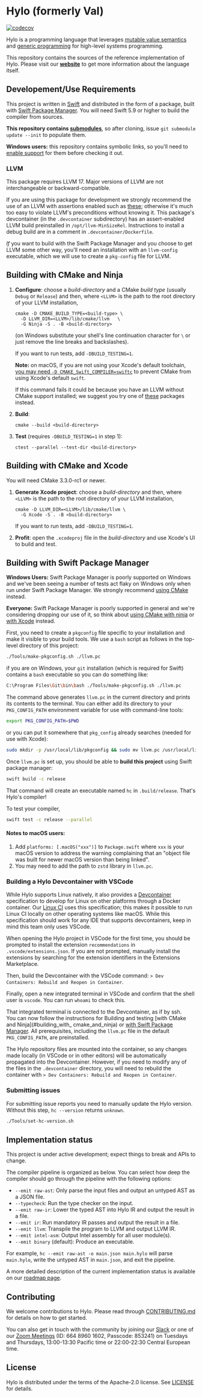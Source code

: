 # Hylo (formerly Val)


[![codecov](https://codecov.io/gh/hylo-lang/hylo/graph/badge.svg?token=YF1Q8W88VN)](https://codecov.io/gh/hylo-lang/hylo)

Hylo is a programming language that leverages [mutable value semantics](Docs/ImplementationStrategiesForMutableValueSemantics.pdf) and [generic programming](https://fm2gp.com) for high-level systems programming.

This repository contains the sources of the reference implementation of Hylo.
Please visit our **[website](https://hylo-lang.org)** to get more information about the language itself.

## Developement/Use Requirements

This project is written in [Swift](https://swift.org) and distributed in the form of a package, built with [Swift Package Manager](https://swift.org/package-manager/).
You will need Swift 5.9 or higher to build the compiler from sources.

**This repository contains
[submodules](https://git-scm.com/book/en/v2/Git-Tools-Submodules)**,
so after cloning, issue `git submodule update --init` to populate
them.

**Windows users:** this repository contains symbolic links, so you'll
need to [enable support](https://stackoverflow.com/a/59761201/125349)
for them before checking it out.

### LLVM

This package requires LLVM 17.  Major versions of LLVM are not
interchangeable or backward-compatible.

If you are using this package for development we strongly recommend
the use of an LLVM with assertions enabled such as
[these](https://github.com/hylo-lang/llvm-build); otherwise it's much
too easy to violate LLVM's preconditions without knowing it.  This
package's devcontainer (in the `.devcontainer` subdirectory) has an
assert-enabled LLVM build preinstalled in
`/opt/llvm-MinSizeRel`. Instructions to install a debug build are in a
comment in `.devcontainer/Dockerfile`.

*If* you want to build with the Swift Package Manager and you choose
to get LLVM some other way, you'll need an installation with an
`llvm-config` executable, which we will use to create a `pkg-config`
file for LLVM.

## Building with CMake and Ninja

1. **Configure**: choose a *build-directory* and a CMake *build type*
   (usually `Debug` or `Release`) and then, where `<LLVM>` is the path
   to the root directory of your LLVM installation,

	```
	cmake -D CMAKE_BUILD_TYPE=<build-type> \
	  -D LLVM_DIR=<LLVM>/lib/cmake/llvm   \
      -G Ninja -S . -B <build-directory>
    ```

    (on Windows substitute your shell's line continuation character
    for `\` or just remove the line breaks and backslashes).
    
    If you want to run tests, add `-DBUILD_TESTING=1`.
    
    **Note:** on macOS, if you are not using your Xcode's default
    toolchain, [you may need `-D
    CMAKE_Swift_COMPILER=swiftc`](https://gitlab.kitware.com/cmake/cmake/-/issues/25750)
    to prevent CMake from using Xcode's default `swift`.
    
    If this command fails it could be because you have an LLVM without
    CMake support installed; we suggest you try one of
    [these](https://github.com/hylo-lang/llvm-build) packages instead.

2.  **Build**: 

    ```
    cmake --build <build-directory>
    ```

3. **Test** (requires `-DBUILD_TESTING=1` in step 1):

   ```
   ctest --parallel --test-dir <build-directory>
   ```

## Building with CMake and Xcode

You will need CMake 3.3.0-rc1 or newer.

1. **Generate Xcode project**: choose a *build-directory* and then,
   where `<LLVM>` is the path to the root directory of your LLVM
   installation,

    ```
    cmake -D LLVM_DIR=<LLVM>/lib/cmake/llvm \
      -G Xcode -S . -B <build-directory>
    ```

    If you want to run tests, add `-DBUILD_TESTING=1`.

2. **Profit**: open the `.xcodeproj` file in the *build-directory* and
   use Xcode's UI to build and test.

## Building with Swift Package Manager

**Windows Users:** Swift Package Manager is poorly supported on
Windows and we've been seeing a number of tests act flaky on Windows
only when run under Swift Package Manager.  We strongly recommend
[using CMake](#building-with-cmake-and-ninja) instead.

**Everyone:** Swift Package Manager is poorly supported in general and
we're considering dropping our use of it, so think about [using CMake
with ninja](#building-with-cmake-and-ninja) or [with
Xcode](#building-with-cmake-and-xcode) instead.

First, you need to create a `pkgconfig` file specific to your
installation and make it visible to your build tools.  We use a `bash`
script as follows in the top-level directory of this project:

```bash
./Tools/make-pkgconfig.sh ./llvm.pc
``` 

if you are on Windows, your `git` installation (which is required for
Swift) contains a `bash` executable so you can do something like:

```bash
C:\Program Files\Git\bin\bash ./Tools/make-pkgconfig.sh ./llvm.pc
``` 

The command above generates `llvm.pc` in the current directory and
prints its contents to the terminal.  You can either add its directory
to your `PKG_CONFIG_PATH` environment variable for use with
command-line tools:

```bash
export PKG_CONFIG_PATH=$PWD
```

or you can put it somewhere that `pkg_config` already searches (needed
for use with Xcode):

```bash
sudo mkdir -p /usr/local/lib/pkgconfig && sudo mv llvm.pc /usr/local/lib/pkgconfig/
```

Once `llvm.pc` is set up, you should be able to **build this project**
using Swift package manager:

```bash
swift build -c release
```

That command will create an executable named `hc` in `.build/release`.
That's Hylo's compiler!

To test your compiler,

```bash
swift test -c release --parallel
```

#### Notes to macOS users:

1. Add `platforms: [.macOS("xxx")]` to `Package.swift` where `xxx` is
   your macOS version to address the warning complaining that an
   "object file was built for newer macOS version than being linked".
2. You may need to add the path to `zstd` library in `llvm.pc`.

### Building a Hylo Devcontainer with VSCode

While Hylo supports Linux natively, it also provides a [Devcontainer](https://containers.dev/) specification to develop for Linux on other platforms through a Docker container. Our [Linux CI](.github/workflows/build-and-test.yml) uses this specification; this makes it possible to run Linux CI locally on other operating systems like macOS. While this specification should work for any IDE that supports devcontainers, keep in mind this team only uses VSCode.

When opening the Hylo project in VSCode for the first time, you should be prompted to install the extension `recommendations` in `.vscode/extensions.json`. If you are not prompted, manually install the extensions by searching for the extension identifiers in the Extensions Marketplace.

Then, build the Devcontainer with the VSCode command: `> Dev Containers: Rebuild and Reopen in Container`.

Finally, open a new integrated terminal in VSCode and confirm that the shell user is `vscode`. You can run `whoami` to check this.

That integrated terminal is connected to the Devcontainer, as if by ssh.  
You can now follow the instructions for Building and testing [with CMake and Ninja](#building_with_ cmake_and_ninja) or [with Swift Package Manager](#building_with_swift_package_manager).
All prerequisites, including the `llvm.pc` file in the default `PKG_CONFIG_PATH`, are preinstalled.

The Hylo repository files are mounted into the container, so any changes made locally (in VSCode or in other editors) will be automatically propagated into the Devcontainer. However, if you need to modify any of the files in the `.devcontainer` directory, you will need to rebuild the container with `> Dev Containers: Rebuild and Reopen in Container`.

### Submitting issues

For submitting issue reports you need to manually update the Hylo version.
Without this step, ``hc --version`` returns ``unknown``.

```bash
./Tools/set-hc-version.sh
```

## Implementation status

This project is under active development; expect things to break and APIs to change.

The compiler pipeline is organized as below.
You can select how deep the compiler should go through the pipeline with the following options:
- `--emit raw-ast`: Only parse the input files and output an untyped AST as a JSON file.
- `--typecheck`: Run the type checker on the input.
- `--emit raw-ir`: Lower the typed AST into Hylo IR and output the result in a file.
- `--emit ir`: Run mandatory IR passes and output the result in a file.
- `--emit llvm`: Transpile the program to LLVM and output LLVM IR.
- `--emit intel-asm`: Output Intel assembly for all user module(s).
- `--emit binary` (default): Produce an executable.

For example, `hc --emit raw-ast -o main.json main.hylo` will parse `main.hylo`, write the untyped AST in `main.json`, and exit the pipeline.

A more detailed description of the current implementation status is available on our [roadmap page](https://www.hylo-lang.org/pages/implementation-status.html).

## Contributing

We welcome contributions to Hylo.
Please read through [CONTRIBUTING.md](CONTRIBUTING.md) for details on how to get started.

You can also get in touch with the community by joining our [Slack][join-slack] or one of our [Zoom Meetings][join-zoom]
(ID: 664 8960 1602, Passcode: 853241) on Tuesdays and Thursdays, 13:00-13:30 Pacific time or 22:00-22:30 Central
European time.

[join-slack]: https://join.slack.com/t/val-qs97696/shared_invite/zt-1z3dsblrq-y4qXfEE6wr6uMEJSN9uFyg
[join-zoom]: https://unige.zoom.us/j/66489601602?pwd=z8jMbhAcbxeZBy9js6YTKOIyfSeRrd.1

## License

Hylo is distributed under the terms of the Apache-2.0 license.
See [LICENSE](LICENSE) for details.
